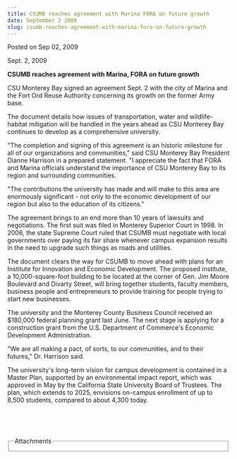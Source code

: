 ```yaml
---
title: CSUMB reaches agreement with Marina FORA on future growth
date: September 2 2009
slug: csumb-reaches-agreement-with-marina-fora-on-future-growth
---
```


 
<span class="date">Posted on Sep 02, 2009 </span>
<p>Sept. 2, 2009</p>
<strong>CSUMB reaches agreement with Marina, FORA on future growth</strong>
<p>
  CSU Monterey Bay signed an agreement Sept. 2 with the city of Marina and the
  Fort Ord Reuse Authority concerning its growth on the former Army base.
</p>
<p>
  The document details how issues of transportation, water and wildlife-habitat
  mitigation will be handled in the years ahead as CSU Monterey Bay continues to
  develop as a comprehensive university.
</p>
<p>
  &quot;The completion and signing of this agreement is an historic milestone
  for all of our organizations and communities,&quot; said CSU Monterey Bay
  President Dianne Harrison in a prepared statement. &quot;I appreciate the fact
  that FORA and Marina officials understand the importance of CSU Monterey Bay
  to its region and surrounding communities.
</p>
<p>
  &quot;The contributions the university has made and will make to this area are
  enormously significant - not only to the economic development of our region
  but also to the education of its citizens.&quot;
</p>
<p>
  The agreement brings to an end more than 10 years of lawsuits and
  negotiations. The first suit was filed in Monterey Superior Court in 1998. In
  2006, the state Supreme Court ruled that CSUMB must negotiate with local
  governments over paying its fair share whenever campus expansion results in
  the need to upgrade such things as roads and utilities.
</p>
<p>
  The document clears the way for CSUMB to move ahead with plans for an
  Institute for Innovation and Economic Development. The proposed institute, a
  10,000-square-foot building to be located at the corner of Gen. Jim Moore
  Boulevard and Divarty Street, will bring together students, faculty members,
  business people and entrepreneurs to provide training for people trying to
  start new businesses.
</p>
<p>
  The university and the Monterey County Business Council received an $180,000
  federal planning grant last June. The next stage is applying for a
  construction grant from the U.S. Department of Commerce&apos;s Economic
  Development Administration.
</p>
<p>
  &quot;We are all making a pact, of sorts, to our communities, and to their
  futures,&quot; Dr. Harrison said.
</p>
<p>
  The university&apos;s long-term vision for campus development is contained in
  a Master Plan, supported by an environmental impact report, which was approved
  in May by the California State University Board of Trustees. The plan, which
  extends to 2025, envisions on-campus enrollment of up to 8,500 students,
  compared to about 4,300 today.
</p>
<p>&#xA0;</p>
<p>&#xA0;</p>
<fieldset class="fieldgroup group-attachments">
  <legend>Attachments</legend>
  <div class="field field-type-emvideo field-field-attach-video">
    <div class="field-items">
      <div class="field-item odd">
        <div class="emvideo emvideo-video emvideo-" />
      </div>
    </div>
  </div>
</fieldset>
 
